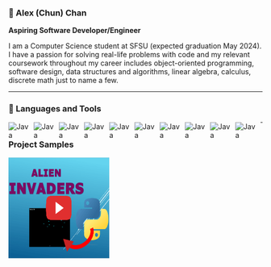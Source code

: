 ### 👋 Alex (Chun) Chan 

**Aspiring Software Developer/Engineer**

I am a Computer Science student at SFSU (expected graduation May 2024).  I have a passion for solving real-life problems with code and my relevant coursework throughout my career includes object-oriented programming, software design, data structures and algorithms, linear algebra, calculus, discrete math just to name a few.

---

### 🧰 Languages and Tools

<img align="left" alt="Java" width="40px" style="padding-right:10px;" src="https://cdn.jsdelivr.net/gh/devicons/devicon/icons/java/java-original.svg" />
<img align="left" alt="Java" width="40px" style="padding-right:10px;" src="https://cdn.jsdelivr.net/gh/devicons/devicon/icons/python/python-original.svg" />
<img align="left" alt="Java" width="40px" style="padding-right:10px;" src="https://cdn.jsdelivr.net/gh/devicons/devicon/icons/c/c-original.svg" />          
<img align="left" alt="Java" width="40px" style="padding-right:10px;" src="https://cdn.jsdelivr.net/gh/devicons/devicon/icons/cplusplus/cplusplus-original.svg" />       
<img align="left" alt="Java" width="40px" style="padding-right:10px;" src="https://cdn.jsdelivr.net/gh/devicons/devicon/icons/html5/html5-original-wordmark.svg" />
<img align="left" alt="Java" width="40px" style="padding-right:10px;" src="https://cdn.jsdelivr.net/gh/devicons/devicon/icons/css3/css3-original-wordmark.svg" />
<img align="left" alt="Java" width="40px" style="padding-right:10px;" src="https://cdn.jsdelivr.net/gh/devicons/devicon/icons/mysql/mysql-original-wordmark.svg" />
<img align="left" alt="Java" width="40px" style="padding-right:10px;" src="https://cdn.jsdelivr.net/gh/devicons/devicon/icons/linux/linux-original.svg" />
<img align="left" alt="Java" width="40px" style="padding-right:10px;" src="https://cdn.jsdelivr.net/gh/devicons/devicon/icons/github/github-original-wordmark.svg" />
<img align="left" alt="Java" width="40px" style="padding-right:10px;" src="https://cdn.jsdelivr.net/gh/devicons/devicon/icons/xcode/xcode-original.svg" />
          
---          
          
### Project Samples

<!-- BEGIN YOUTUBE-CARDS -->
<a href="https://www.youtube.com/watch?v=EvtWCziTOLg&ab_channel=AlexChan">
  <picture>
    <img src="alienInvadersPlay.PNG" width="200" height="200">
  </picture>
</a>
<!-- END YOUTUBE-CARDS -->
